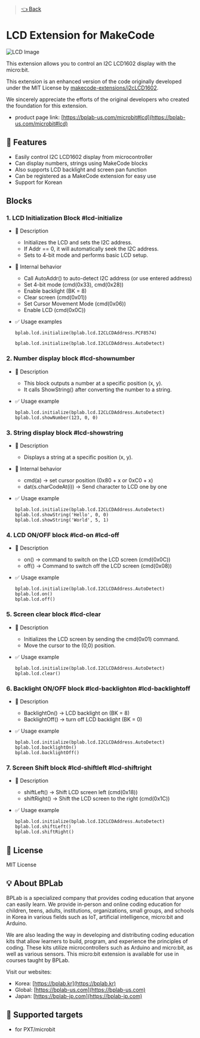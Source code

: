 > [👈 Back](../README.md)

# LCD Extension for MakeCode

![LCD Image](./icon.png)

This extension allows you to control an I2C LCD1602 display with the micro:bit.

This extension is an enhanced version of the code originally developed under the MIT License by [makecode-extensions/i2cLCD1602](https://github.com/makecode-extensions/i2cLCD1602.git).

We sincerely appreciate the efforts of the original developers who created the foundation for this extension.

- product page link: [https://bplab-us.com/microbit#lcd](https://bplab-us.com/microbit#lcd)

## 🚀 Features

- Easily control I2C LCD1602 display from microcontroller
- Can display numbers, strings using MakeCode blocks
- Also supports LCD backlight and screen pan function
- Can be registered as a MakeCode extension for easy use
- Support for Korean

## Blocks

### 1. LCD Initialization Block #lcd-initialize

- 🔹 Description

  - Initializes the LCD and sets the I2C address.
  - If Addr == 0, it will automatically seek the I2C address.
  - Sets to 4-bit mode and performs basic LCD setup.

- 🔹 Internal behavior

  - Call AutoAddr() to auto-detect I2C address (or use entered address)
  - Set 4-bit mode (cmd(0x33), cmd(0x28))
  - Enable backlight (BK = 8)
  - Clear screen (cmd(0x01))
  - Set Cursor Movement Mode (cmd(0x06))
  - Enable LCD (cmd(0x0C))

- ✅ Usage examples

  ```blocks
  bplab.lcd.initialize(bplab.lcd.I2CLCDAddress.PCF8574)
  ```

  ```blocks
  bplab.lcd.initialize(bplab.lcd.I2CLCDAddress.AutoDetect)
  ```

### 2. Number display block #lcd-shownumber

- 🔹 Description

  - This block outputs a number at a specific position (x, y).
  - It calls ShowString() after converting the number to a string.

- ✅ Usage example

  ```blocks
  bplab.lcd.initialize(bplab.lcd.I2CLCDAddress.AutoDetect)
  bplab.lcd.showNumber(123, 0, 0)
  ```

### 3. String display block #lcd-showstring

- 🔹 Description

  - Displays a string at a specific position (x, y).

- 🔹 Internal behavior

  - cmd(a) → set cursor position (0x80 + x or 0xC0 + x)
  - dat(s.charCodeAt(i)) → Send character to LCD one by one

- ✅ Usage example

  ```blocks
  bplab.lcd.initialize(bplab.lcd.I2CLCDAddress.AutoDetect)
  bplab.lcd.showString('Hello', 0, 0)
  bplab.lcd.showString('World', 5, 1)
  ```

### 4. LCD ON/OFF block #lcd-on #lcd-off

- 🔹 Description

  - on() → command to switch on the LCD screen (cmd(0x0C))
  - off() → Command to switch off the LCD screen (cmd(0x08))

- ✅ Usage example

  ```blocks
  bplab.lcd.initialize(bplab.lcd.I2CLCDAddress.AutoDetect)
  bplab.lcd.on()
  bplab.lcd.off()
  ```

### 5. Screen clear block #lcd-clear

- 🔹 Description

  - Initializes the LCD screen by sending the cmd(0x01) command.
  - Move the cursor to the (0,0) position.

- ✅ Usage example

  ```blocks
  bplab.lcd.initialize(bplab.lcd.I2CLCDAddress.AutoDetect)
  bplab.lcd.clear()
  ```

### 6. Backlight ON/OFF block #lcd-backlighton #lcd-backlightoff

- 🔹 Description

  - BacklightOn() → LCD backlight on (BK = 8)
  - BacklightOff() → turn off LCD backlight (BK = 0)

- ✅ Usage example

  ```blocks
  bplab.lcd.initialize(bplab.lcd.I2CLCDAddress.AutoDetect)
  bplab.lcd.backlightOn()
  bplab.lcd.backlightOff()
  ```

### 7. Screen Shift block #lcd-shiftleft #lcd-shiftright

- 🔹 Description

  - shiftLeft() → Shift LCD screen left (cmd(0x18))
  - shiftRight() → Shift the LCD screen to the right (cmd(0x1C))

- ✅ Usage example

  ```blocks
  bplab.lcd.initialize(bplab.lcd.I2CLCDAddress.AutoDetect)
  bplab.lcd.shiftLeft()
  bplab.lcd.shiftRight()
  ```

## 📜 License

MIT License

## 💡 About BPLab

BPLab is a specialized company that provides coding education that anyone can easily learn. We provide in-person and online coding education for children, teens, adults, institutions, organizations, small groups, and schools in Korea in various fields such as IoT, artificial intelligence, micro:bit and Arduino.

We are also leading the way in developing and distributing coding education kits that allow learners to build, program, and experience the principles of coding. These kits utilize microcontrollers such as Arduino and micro:bit, as well as various sensors. This micro:bit extension is available for use in courses taught by BPLab.

Visit our websites:

- Korea: [https://bplab.kr](https://bplab.kr)
- Global: [https://bplab-us.com](https://bplab-us.com)
- Japan: [https://bplab-jp.com](https://bplab-jp.com)

## 📍 Supported targets

- for PXT/microbit

<script src="https://makecode.com/gh-pages-embed.js"></script><script>makeCodeRender("{{ site.makecode.home_url }}", "{{ site.github.owner_name }}/{{ site.github.repository_name }}");</script>
